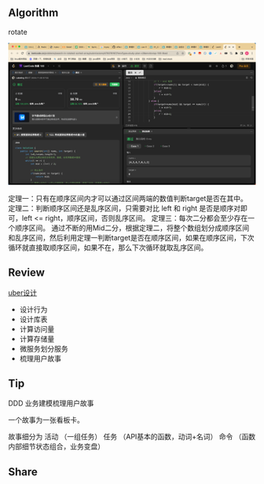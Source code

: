 ## Algorithm
rotate

![算法](../../images/temp/sisyphus-2023-11-04-lc.png)

定理一：只有在顺序区间内才可以通过区间两端的数值判断target是否在其中。
定理二：判断顺序区间还是乱序区间，只需要对比 left 和 right 是否是顺序对即可，left <= right，顺序区间，否则乱序区间。
定理三：每次二分都会至少存在一个顺序区间。
通过不断的用Mid二分，根据定理二，将整个数组划分成顺序区间和乱序区间，然后利用定理一判断target是否在顺序区间，如果在顺序区间，下次循环就直接取顺序区间，如果不在，那么下次循环就取乱序区间。

## Review

[uber设计](https://medium.com/@karan99/system-design-uber-33593137a4fe)

- 设计行为
- 设计库表
- 计算访问量
- 计算存储量
- 微服务划分服务
- 梳理用户故事

## Tip

DDD 业务建模梳理用户故事

一个故事为一张看板卡。

故事细分为 
活动
（一组任务）
任务
（API基本的函数，动词+名词）
命令
（函数内部细节状态组合，业务变盘）

## Share

